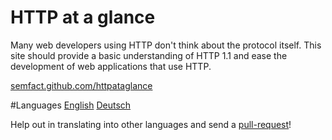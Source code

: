 # HTTP at a glance
Many web developers using HTTP don't think about the protocol itself.
This site should provide a basic understanding of HTTP 1.1 and ease the
development of web applications that use HTTP.

[semfact.github.com/httpataglance](http://semfact.github.com/httpataglance)

#Languages
[English](http://semfact.github.com/httpataglance)
[Deutsch](http://semfact.github.com/httpataglance/de)

Help out in translating into other languages and send a
[pull-request](http://help.github.com/send-pull-requests/)!
